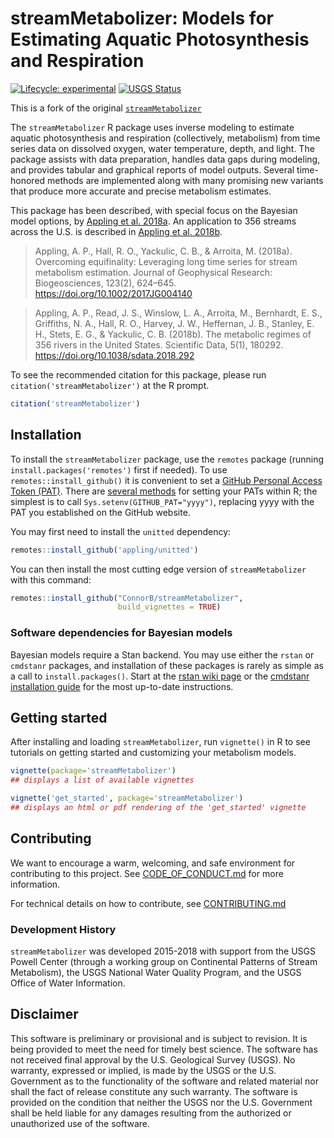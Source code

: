 # streamMetabolizer: Models for Estimating Aquatic Photosynthesis and Respiration
<!-- badges: start -->
[![Lifecycle: experimental](https://img.shields.io/badge/lifecycle-experimental-orange.svg)](https://lifecycle.r-lib.org/articles/stages.html#experimental)
[![USGS Status](https://img.shields.io/badge/USGS-Research-blue.svg)](https://owi.usgs.gov/R/packages.html#research)
<!-- badges: end -->

This is a fork of the original [`streamMetabolizer`](https://github.com/DOI-USGS/streamMetabolizer)

The `streamMetabolizer` R package uses inverse modeling to estimate aquatic
photosynthesis and respiration (collectively, metabolism) from time series
data on dissolved oxygen, water temperature, depth, and light. The package
assists with data preparation, handles data gaps during modeling, and
provides tabular and graphical reports of model outputs. Several
time-honored methods are implemented along with many promising new variants
that produce more accurate and precise metabolism estimates.

This package has been described, with special focus on the Bayesian model options, by
[Appling et al. 2018a](https://doi.org/10.1002/2017JG004140). An application to 356
streams across the U.S. is described in [Appling et al. 2018b](https://doi.org/10.1038/sdata.2018.292).

> Appling, A. P., Hall, R. O., Yackulic, C. B., & Arroita, M. (2018a). Overcoming equifinality: Leveraging long time series for stream metabolism estimation. Journal of Geophysical Research: Biogeosciences, 123(2), 624–645. https://doi.org/10.1002/2017JG004140

> Appling, A. P., Read, J. S., Winslow, L. A., Arroita, M., Bernhardt, E. S., Griffiths, N. A., Hall, R. O., Harvey, J. W., Heffernan, J. B., Stanley, E. H., Stets, E. G., & Yackulic, C. B. (2018b). The metabolic regimes of 356 rivers in the United States. Scientific Data, 5(1), 180292. https://doi.org/10.1038/sdata.2018.292

To see the recommended citation for this package, please run `citation('streamMetabolizer')` at the R prompt.
``` r
citation('streamMetabolizer')
```

## Installation

To install the `streamMetabolizer` package, use the `remotes` package (running `install.packages('remotes')` first if needed). To use `remotes::install_github()` it is convenient to set a [GitHub Personal Access Token (PAT)](https://docs.github.com/en/authentication/keeping-your-account-and-data-secure/managing-your-personal-access-tokens). There are [several methods](https://usethis.r-lib.org/articles/git-credentials.html) for setting your PATs within R; the simplest is to call `Sys.setenv(GITHUB_PAT="yyyy")`,
replacing yyyy with the PAT you established on the GitHub website.

You may first need to install the `unitted` dependency:
``` r
remotes::install_github('appling/unitted')
```

You can then install the most cutting edge version of `streamMetabolizer` with this command:
``` r
remotes::install_github("ConnorB/streamMetabolizer", 
                        build_vignettes = TRUE)
```

### Software dependencies for Bayesian models

Bayesian models require a Stan backend. You may use either the `rstan` or `cmdstanr` packages, and installation of these packages is rarely as simple as a call to `install.packages()`. Start at the [rstan wiki page](https://github.com/stan-dev/rstan/wiki) or the [cmdstanr installation guide](https://mc-stan.org/cmdstanr/articles/quick-start.html) for the most up-to-date instructions.


## Getting started

After installing and loading `streamMetabolizer`, run `vignette()` in R to see tutorials on getting started and customizing your metabolism models.
``` r 
vignette(package='streamMetabolizer')
## displays a list of available vignettes

vignette('get_started', package='streamMetabolizer')
## displays an html or pdf rendering of the 'get_started' vignette
```

## Contributing

We want to encourage a warm, welcoming, and safe environment for contributing to this project. See [CODE_OF_CONDUCT.md](https://github.com/ConnorB/streamMetabolizer/blob/main/CODE_OF_CONDUCT.md) for more information.

For technical details on how to contribute, see [CONTRIBUTING.md](https://github.com/ConnorB/streamMetabolizer/blob/main/CONTRIBUTING.md)


### Development History

`streamMetabolizer` was developed 2015-2018 with support from the USGS Powell Center (through a working group on Continental Patterns of Stream Metabolism), the USGS National Water Quality Program, and the USGS Office of Water Information.


## Disclaimer

This software is preliminary or provisional and is subject to revision.
It is being provided to meet the need for timely best science. The
software has not received final approval by the U.S. Geological Survey
(USGS). No warranty, expressed or implied, is made by the USGS or the
U.S. Government as to the functionality of the software and related
material nor shall the fact of release constitute any such warranty. The
software is provided on the condition that neither the USGS nor the U.S.
Government shall be held liable for any damages resulting from the
authorized or unauthorized use of the software.
